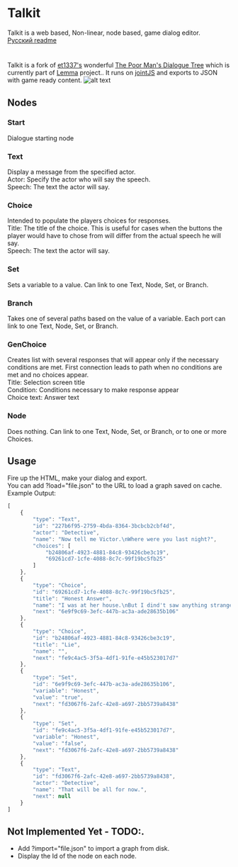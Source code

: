# Talkit
Talkit is a web based, Non-linear, node based, game dialog editor.  
[Русский readme](README.ru.md)
#

Talkit is a fork of [et1337's](https://github.com/et1337) wonderful [The Poor Man's Dialogue Tree](http://et1337.com/2014/05/16/the-poor-mans-dialogue-tree/) which is currently part of [Lemma](https://github.com/et1337/Lemma) project.. 
It runs on [jointJS](http://www.jointjs.com/) and exports to JSON with game ready content.
![alt text](http://i.imgur.com/7lu8NIy.png?1)

## Nodes
### Start
Dialogue starting node

### Text
Display a message from the specified actor.  
Actor: Specify the actor who will say the speech.  
Speech: The text the actor will say.  

### Choice
Intended to populate the players choices for responses.  
Title: The title of the choice. This is useful for cases when the buttons the player would have to chose from
will differ from the actual speech he will say.   
Speech: The text the actor will say.  

### Set
Sets a variable to a value. Can link to one Text, Node, Set, or Branch.

### Branch
Takes one of several paths based on the value of a variable. Each port can link to one Text, Node, Set, or Branch.

### GenChoice
Creates list with several responses that will appear only if the necessary conditions are met. First connection leads to path when no conditions are met and no choices appear.  
Title: Selection screen title  
Condition: Conditions necessary to make response appear  
Choice text: Answer text  

### Node
Does nothing. Can link to one Text, Node, Set, or Branch, or to one or more Choices.

## Usage
Fire up the HTML, make your dialog and export.  
You can add ?load="file.json" to the URL to load a graph saved on cache.  
Example Output:
```javascript
[
    {
        "type": "Text",
        "id": "227b6f95-2759-4bda-8364-3bcbcb2cbf4d",
        "actor": "Detective",
        "name": "Now tell me Victor.\nWhere were you last night?",
        "choices": [
            "b24806af-4923-4881-84c8-93426cbe3c19",
            "69261cd7-1cfe-4088-8c7c-99f19bc5fb25"
        ]
    },
    {
        "type": "Choice",
        "id": "69261cd7-1cfe-4088-8c7c-99f19bc5fb25",
        "title": "Honest Answer",
        "name": "I was at her house.\nBut I dind't saw anything strange.",
        "next": "6e9f9c69-3efc-447b-ac3a-ade28635b106"
    },
    {
        "type": "Choice",
        "id": "b24806af-4923-4881-84c8-93426cbe3c19",
        "title": "Lie",
        "name": "",
        "next": "fe9c4ac5-3f5a-4df1-91fe-e45b523017d7"
    },
    {
        "type": "Set",
        "id": "6e9f9c69-3efc-447b-ac3a-ade28635b106",
        "variable": "Honest",
        "value": "true",
        "next": "fd3067f6-2afc-42e8-a697-2bb5739a8438"
    },
    {
        "type": "Set",
        "id": "fe9c4ac5-3f5a-4df1-91fe-e45b523017d7",
        "variable": "Honest",
        "value": "false",
        "next": "fd3067f6-2afc-42e8-a697-2bb5739a8438"
    },
    {
        "type": "Text",
        "id": "fd3067f6-2afc-42e8-a697-2bb5739a8438",
        "actor": "Detective",
        "name": "That will be all for now.",
        "next": null
    }
]
```

## Not Implemented Yet - TODO:.
* Add ?import="file.json" to import a graph from disk.
* Display the Id of the node on each node.

